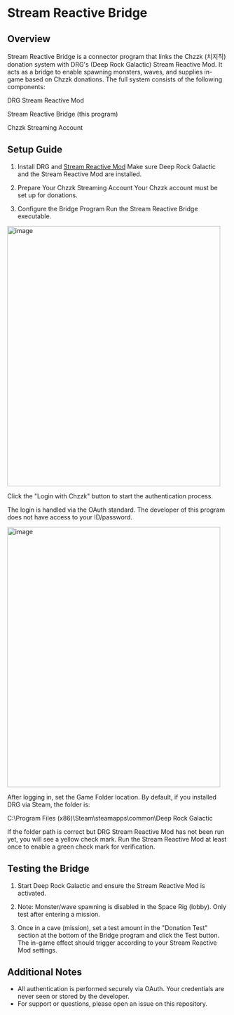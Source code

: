 # Stream Reactive Bridge

## Overview

Stream Reactive Bridge is a connector program that links the Chzzk (치지직) donation system with DRG's (Deep Rock Galactic) Stream Reactive Mod. It acts as a bridge to enable spawning monsters, waves, and supplies in-game based on Chzzk donations. The full system consists of the following components:

DRG Stream Reactive Mod

Stream Reactive Bridge (this program)

Chzzk Streaming Account

## Setup Guide

1. Install DRG and [Stream Reactive Mod](https://mod.io/g/drg/m/stream-reactive-chzzk)
Make sure Deep Rock Galactic and the Stream Reactive Mod are installed.

2. Prepare Your Chzzk Streaming Account
Your Chzzk account must be set up for donations.

3. Configure the Bridge Program
Run the Stream Reactive Bridge executable.

<img width="486" height="593" alt="image" src="https://github.com/user-attachments/assets/998594b1-b886-4636-9a36-2718c013cb3c" />

Click the "Login with Chzzk" button to start the authentication process.

The login is handled via the OAuth standard. The developer of this program does not have access to your ID/password.

<img width="486" height="593" alt="image" src="https://github.com/user-attachments/assets/d79c7a80-036b-4b02-8762-7a9e44fe6679" />

After logging in, set the Game Folder location.
By default, if you installed DRG via Steam, the folder is:

C:\Program Files (x86)\Steam\steamapps\common\Deep Rock Galactic

If the folder path is correct but DRG Stream Reactive Mod has not been run yet, you will see a yellow check mark.
Run the Stream Reactive Mod at least once to enable a green check mark for verification.

## Testing the Bridge

1. Start Deep Rock Galactic and ensure the Stream Reactive Mod is activated.

2. Note: Monster/wave spawning is disabled in the Space Rig (lobby).
Only test after entering a mission.

3. Once in a cave (mission), set a test amount in the "Donation Test" section at the bottom of the Bridge program and click the Test button.
The in-game effect should trigger according to your Stream Reactive Mod settings.

## Additional Notes

- All authentication is performed securely via OAuth. Your credentials are never seen or stored by the developer.
- For support or questions, please open an issue on this repository.
